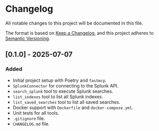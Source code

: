 # Changelog

All notable changes to this project will be documented in this file.

The format is based on [Keep a Changelog](https://keepachangelog.com/en/1.0.0/),
and this project adheres to [Semantic Versioning](https://semver.org/spec/v2.0.0.html).

## [0.1.0] - 2025-07-07

### Added
- Initial project setup with Poetry and `fastmcp`.
- `SplunkConnector` for connecting to the Splunk API.
- `search_splunk` tool to execute Splunk searches.
- `list_indexes` tool to list all Splunk indexes.
- `list_saved_searches` tool to list all saved searches.
- Docker support with `Dockerfile` and `docker-compose.yml`.
- Unit tests for all tools.
- `.gitignore` file.
- `CHANGELOG.md` file.
